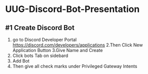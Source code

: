 # UUG-Discord-Bot-Presentation

##  #1 Create Discord Bot 
  1. go to Discord Developer Portal https://discord.com/developers/applications 
  2.Then Click New Application Button
  3.Give Name and Create 
  4. Click bots Tab on sidebard 
  5. Add Bot
  6. Then give all check marks under Privileged Gateway Intents 

  
